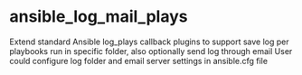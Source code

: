 # ansible_log_mail_plays
Extend standard Ansible log_plays callback plugins to support save log per playbooks run in specific folder, also optionally send log through email
User could configure log folder and email server settings in ansible.cfg file
